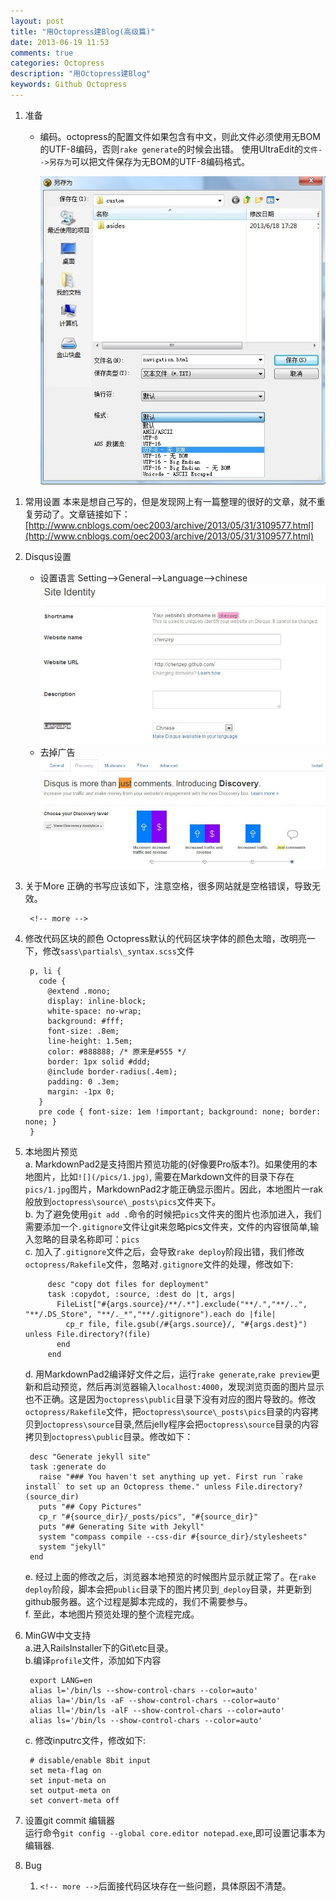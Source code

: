 ```yaml
---
layout: post
title: "用Octopress建Blog(高级篇)"
date: 2013-06-19 11:53
comments: true
categories: Octopress
description: "用Octopress建Blog" 
keywords: Github Octopress 
---
```


1. 准备
	- 编码。octopress的配置文件如果包含有中文，则此文件必须使用无BOM的UTF-8编码，否则`rake generate`的时候会出错。 使用UltraEdit的`文件-->另存为`可以把文件保存为无BOM的UTF-8编码格式。
	
		![](/pics/octopress_adv_encode.jpg)
 
<!-- more -->
1. 常用设置 
   本来是想自己写的，但是发现网上有一篇整理的很好的文章，就不重复劳动了。文章链接如下：  
	[http://www.cnblogs.com/oec2003/archive/2013/05/31/3109577.html](http://www.cnblogs.com/oec2003/archive/2013/05/31/3109577.html)

1. Disqus设置
	- 设置语言
		Setting-->General-->Language-->chinese
		![](/pics/octopress_adv_disqus_language.jpg)
	- 去掉广告
	![](/pics/octopress_adv_disqus_justcomment.jpg)

1. 关于More
	正确的书写应该如下，注意空格，很多网站就是空格错误，导致无效。

		<!-- more -->

1. 修改代码区块的颜色
	Octopress默认的代码区块字体的颜色太暗，改明亮一下，修改`sass\partials\_syntax.scss`文件
		
		p, li {
		  code {
		    @extend .mono;
		    display: inline-block;
		    white-space: no-wrap;
		    background: #fff;
		    font-size: .8em;
		    line-height: 1.5em;
		    color: #888888; /* 原来是#555 */
		    border: 1px solid #ddd;
		    @include border-radius(.4em);
		    padding: 0 .3em;
		    margin: -1px 0;
		  }
		  pre code { font-size: 1em !important; background: none; border: none; }
		}
1. 本地图片预览  
	a. MarkdownPad2是支持图片预览功能的(好像要Pro版本?)。如果使用的本地图片，比如`![](/pics/1.jpg)`, 需要在Markdown文件的目录下存在`pics/1.jpg`图片，MarkdownPad2才能正确显示图片。因此，本地图片一rak般放到`octopress\source\_posts\pics`文件夹下。  
	b. 为了避免使用`git add .`命令的时候把`pics`文件夹的图片也添加进入，我们需要添加一个`.gitignore`文件让git来忽略pics文件夹，文件的内容很简单,输入忽略的目录名称即可：`pics`  
	c. 加入了`.gitignore`文件之后，会导致`rake deploy`阶段出错，我们修改`octopress/Rakefile`文件，忽略对`.gitignore`文件的处理，修改如下:  

			desc "copy dot files for deployment"
			task :copydot, :source, :dest do |t, args|
			  FileList["#{args.source}/**/.*"].exclude("**/.","**/..", "**/.DS_Store", "**/._*","**/.gitignore").each do |file|
			    cp_r file, file.gsub(/#{args.source}/, "#{args.dest}") unless File.directory?(file)
			  end
			end
	d. 用MarkdownPad2编译好文件之后，运行`rake generate`,`rake preview`更新和启动预览，然后再浏览器输入`localhost:4000`，发现浏览页面的图片显示也不正确。这是因为`octopress\public`目录下没有对应的图片导致的。修改`octopress/Rakefile`文件，把`octopress\source\_posts\pics`目录的内容拷贝到`octopress\source`目录,然后jelly程序会把`octopress\source`目录的内容拷贝到`octopress\public`目录。修改如下：

		desc "Generate jekyll site"
		task :generate do
		  raise "### You haven't set anything up yet. First run `rake install` to set up an Octopress theme." unless File.directory?(source_dir)
		  puts "## Copy Pictures"
		  cp_r "#{source_dir}/_posts/pics", "#{source_dir}"
		  puts "## Generating Site with Jekyll"
		  system "compass compile --css-dir #{source_dir}/stylesheets"
		  system "jekyll"
		end

	e. 经过上面的修改之后，浏览器本地预览的时候图片显示就正常了。在`rake deploy`阶段，脚本会把`public`目录下的图片拷贝到`_deploy`目录，并更新到github服务器。这个过程是脚本完成的，我们不需要参与。  
	f. 至此，本地图片预览处理的整个流程完成。

1. MinGW中文支持  
	a.进入RailsInstaller下的Git\etc目录。  
	b.编译`profile`文件，添加如下内容
	
		export LANG=en
		alias l='/bin/ls --show-control-chars --color=auto'
		alias la='/bin/ls -aF --show-control-chars --color=auto'
		alias ll='/bin/ls -alF --show-control-chars --color=auto'
		alias ls='/bin/ls --show-control-chars --color=auto'

	c. 修改inputrc文件，修改如下:

		# disable/enable 8bit input
		set meta-flag on
		set input-meta on
		set output-meta on
		set convert-meta off

1. 设置git commit 编辑器  
	运行命令`git config --global core.editor notepad.exe`,即可设置记事本为编辑器.

1. Bug  
	1. `<!-- more -->`后面接代码区块存在一些问题，具体原因不清楚。
